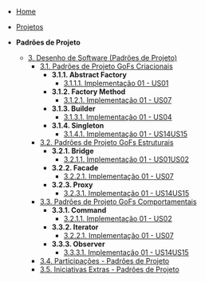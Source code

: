 <!-- docs/_sidebar.md -->

- [Home](README.md)
- [Projetos](Projeto/Projeto.md)

- **Padrões de Projeto**
  - [3. Desenho de Software (Padrões de Projeto)](PadroesDeProjeto/3.PadroesDeProjeto.md)
    - [3.1. Padrões de Projeto GoFs Criacionais](PadroesDeProjeto/3.1.GoFsCriacionais.md)
       - **3.1.1. Abstract Factory**
          - [3.1.1.1. Implementação 01 - US01](PadroesDeProjeto/3.1.GoFsCriacionais/3.1.1.AbstractFactory.md)
       - **3.1.2. Factory Method**
          - [3.1.2.1. Implementação 01 - US07](PadroesDeProjeto/3.1.GoFsCriacionais/3.1.2.1.Factory_US07.md)
       - **3.1.3. Builder**
          - [3.1.3.1. Implementação 01 - US04](PadroesDeProjeto/3.1.GoFsCriacionais/3.1.2.2.Builder_US03-US04.md)
       - **3.1.4. Singleton**
          - [3.1.4.1. Implementação 01 - US14US15](PadroesDeProjeto/3.1.GoFsCriacionais/3.1.4.1.Singleton_US14-US15.md)
    - [3.2. Padrões de Projeto GoFs Estruturais](PadroesDeProjeto/3.2.GoFsEstruturais.md)
       - **3.2.1. Bridge**
          - [3.2.1.1. Implementação 01 - US01US02](PadroesDeProjeto/3.2..GofsEstruturais/3.2.1Bridge.md)
       - **3.2.2. Facade**
          - [3.2.2.1. Implementação 01 - US07](PadroesDeProjeto/3.2..GofsEstruturais/3.2.2.1.Facade_US07.md)
       - **3.2.3. Proxy**
          - [3.2.3.1. Implementação 01 - US14US15](PadroesDeProjeto/3.2..GofsEstruturais/3.2.4.1.Proxy_US14-US15.md)
    - [3.3. Padrões de Projeto GoFs Comportamentais](PadroesDeProjeto/3.3.GoFsComportamentais.md)
       - **3.3.1. Command**
          - [3.2.1.1. Implementação 01 - US02](PadroesDeProjeto/3.3.GoFsComportamentais/3.3.1Command.md)
       - **3.3.2. Iterator**
          - [3.2.2.1. Implementação 01 - US07](PadroesDeProjeto/3.3.GoFsComportamentais/3.2.2.1.Iterator_US07.md)
       - **3.3.3. Observer**
          - [3.3.3.1. Implementação 01 - US14US15](PadroesDeProjeto/3.3.GoFsComportamentais/3.3.4.1.Observer_US14-US15.md)
    - [3.4. Participações - Padrões de Projeto](PadroesDeProjeto/3.4.ParticipacoesPadroes.md)
    - [3.5. Iniciativas Extras - Padrões de Projeto](PadroesDeProjeto/3.5.IniciativasExtras.md)
      
